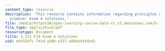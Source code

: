 ```yaml
---
content_type: resource
description: 'This resource contains information regarding principles of chemical
  science: Exam 4 solutions.'
file: /media/https%3A/open-learning-course-data-rc.s3.amazonaws.com/5-111sc-principles-of-chemical-science-fall-2014/edc55dfc741da20ba337a00ab434dad3_MIT5_111F14_Exam4Sol.pdf
file_type: application/pdf
resourcetype: Document
title: 5.111 F14 Exam 4 Solutions
uid: edc55dfc-741d-a20b-a337-a00ab434dad3
---
```

